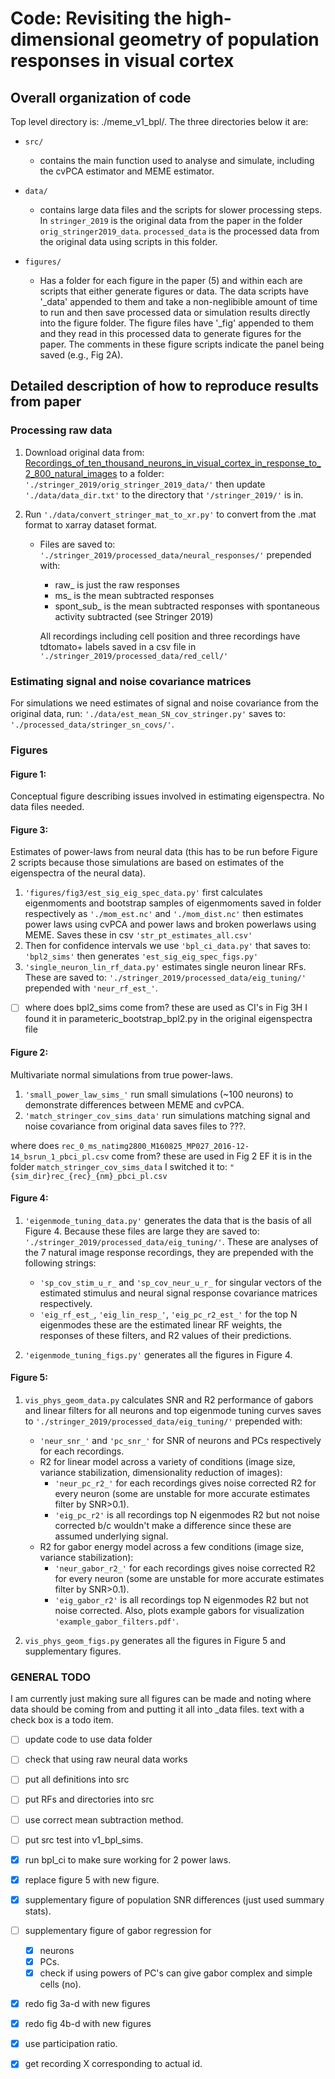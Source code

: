 # Code: Revisiting the high-dimensional geometry of population responses in visual cortex

## Overall organization of code
Top level directory is: ./meme_v1_bpl/. The three directories below it are:

- `src/` 
    - contains the main function used to analyse and simulate, including the cvPCA estimator and MEME estimator. 

- `data/` 
    - contains large data files and the scripts for slower processing steps. In `stringer_2019` is the original data from the paper in the folder `orig_stringer2019_data`. `processed_data` is the processed data from the original data using scripts in this folder. 

- `figures/` 
    - Has a folder for each figure in the paper (5) and within each are scripts that either generate figures or data. The data scripts have '_data' appended to them and take a non-neglibible amount of time to run and then save processed data or simulation results directly into the figure folder.  The figure files have '_fig' appended to them and they read in this processed data to generate figures for the paper. The comments in these figure scripts indicate the panel being saved (e.g., Fig 2A). 



## Detailed description of how to reproduce results from paper
### Processing raw data
1. Download original data from:
[Recordings_of_ten_thousand_neurons_in_visual_cortex_in_response_to_2_800_natural_images](https://figshare.com/articles/dataset/Recordings_of_ten_thousand_neurons_in_visual_cortex_in_response_to_2_800_natural_images/6845348)
to a folder: `'./stringer_2019/orig_stringer_2019_data/'` then update
`'./data/data_dir.txt'` to the directory that `'/stringer_2019/'` is in.

2. Run
`'./data/convert_stringer_mat_to_xr.py'`
to convert from the .mat format to xarray dataset format.
    -  Files are saved to: `'./stringer_2019/processed_data/neural_responses/'` prepended with:
        -   raw_ is just the raw responses
        -   ms_ is the mean subtracted responses
        -   spont_sub_ is the mean subtracted responses with spontaneous activity subtracted (see Stringer 2019)
        
        All recordings including cell position and three recordings have tdtomato+ labels saved in a csv file in
`'./stringer_2019/processed_data/red_cell/'`

### Estimating signal and noise covariance matrices
For simulations we need estimates of signal and noise covariance from the original data, run: `'./data/est_mean_SN_cov_stringer.py'` saves to: `'./processed_data/stringer_sn_covs/'`.

### Figures

#### Figure 1: 
Conceptual figure describing issues involved in estimating eigenspectra. No data files needed.

#### Figure 3:
Estimates of power-laws from neural data (this has to be run before Figure 2 scripts because those simulations are based on estimates of the eigenspectra of the neural data).
1. `'figures/fig3/est_sig_eig_spec_data.py'`
first calculates eigenmoments and bootstrap samples of eigenmoments
saved in folder respectively as 
`'./mom_est.nc'` and `'./mom_dist.nc'`
then estimates power laws using cvPCA and power laws and broken powerlaws using MEME. Saves these in csv
`'str_pt_estimates_all.csv'`
2. Then for confidence intervals we use 
`'bpl_ci_data.py'`
that saves to:
`'bpl2_sims'`
then generates `'est_sig_eig_spec_figs.py'`
3. `'single_neuron_lin_rf_data.py'` estimates single neuron linear RFs. These are saved to: `'./stringer_2019/processed_data/eig_tuning/'` prepended with `'neur_rf_est_'`.

- [ ] where does bpl2_sims come from? these are used as CI's in Fig 3H
I found it in parameteric_bootstrap_bpl2.py in the original eigenspectra file

#### Figure 2:
Multivariate normal simulations from true power-laws.
1. `'small_power_law_sims_'` run small simulations (~100 neurons) to demonstrate differences between MEME and cvPCA.
2. `'match_stringer_cov_sims_data'` run simulations matching signal and noise covariance from original data saves files to ???.

where does `rec_0_ms_natimg2800_M160825_MP027_2016-12-14_bsrun_1_pbci_pl.csv`
come from? these are used in Fig 2 EF
it is in the folder 
`match_stringer_cov_sims_data`
I switched it to: `"{sim_dir}rec_{rec}_{nm}_pbci_pl.csv`

#### Figure 4:

1. `'eigenmode_tuning_data.py'` generates the data that is the basis of all Figure 4. Because these files are large they are saved to: 
`'./stringer_2019/processed_data/eig_tuning/'`. These are analyses of the 7 natural image response recordings, they are prepended with the following strings:
    - `'sp_cov_stim_u_r_` and `'sp_cov_neur_u_r_` for singular vectors of the estimated stimulus and neural signal response covariance matrices respectively.
    - `'eig_rf_est_`, `'eig_lin_resp_'`, `'eig_pc_r2_est_'` for the top N eigenmodes these are the estimated linear RF weights, the responses of these filters, and R2 values of their predictions.

2. `'eigenmode_tuning_figs.py'` generates all the figures in Figure 4. 


#### Figure 5:
1. `vis_phys_geom_data.py` calculates SNR and R2 performance of gabors and linear filters for all neurons and top eigenmode tuning curves saves to `'./stringer_2019/processed_data/eig_tuning/'` prepended with:
    - `'neur_snr_'` and `'pc_snr_'` for SNR of neurons and PCs respectively for each recordings.
    - R2 for linear model across a variety of conditions (image size, variance stabilization, dimensionality reduction of images):
        - `'neur_pc_r2_'` for each recordings gives noise corrected R2 for every neuron (some are unstable for more accurate estimates filter by SNR>0.1). 
        - `'eig_pc_r2'` is all recordings top N eigenmodes R2 but not noise corrected b/c wouldn't make a difference since these are assumed underlying signal.
    - R2 for gabor energy model across a few conditions (image size, variance stabilization):
        - `'neur_gabor_r2_'` for each recordings gives noise corrected R2 for every neuron (some are unstable for more accurate estimates filter by SNR>0.1). 
        - `'eig_gabor_r2'` is all recordings top N eigenmodes R2 but not noise corrected.
Also, plots example gabors for visualization `'example_gabor_filters.pdf'`.

2. `vis_phys_geom_figs.py` generates all the figures in Figure 5 and supplementary figures.



### GENERAL TODO

I am currently just making sure all figures can be made and noting where data should be coming from and putting it all into _data files. text with a check box is a todo item.
- [ ] update code to use data folder
- [ ] check that using raw neural data works
- [ ] put all definitions into src
- [ ] put RFs and directories into src
- [ ] use correct mean subtraction method.
- [ ] put src test into v1_bpl_sims.

- [X] run bpl_ci to make sure working for 2 power laws.
- [X] replace figure 5 with new figure.
- [X] supplementary figure of population SNR differences (just used summary stats).
- [ ] supplementary figure of gabor regression for 
    - [X] neurons
    - [X] PCs.
    - [X] check if using powers of PC's can give gabor complex and simple cells (no).
- [X] redo fig 3a-d with new figures
- [X] redo fig 4b-d with new figures

- [X] use participation ratio.

- [X] get recording X corresponding to actual id.

